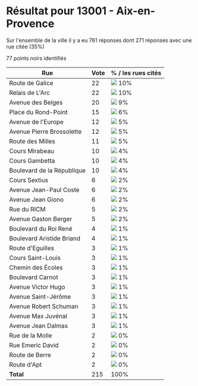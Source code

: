 # Résultat pour 13001 - Aix-en-Provence

Sur l'ensemble de la ville il y a eu 761 réponses dont 271 réponses avec une rue citée (35%)

77 points noirs identifiés

| Rue | Vote | % / les rues cités|
|-----|------|-------------------|
| Route de Galice | 22 | <img src="../../img/bar_10.gif" />&nbsp;10%|
| Relais de L'Arc | 22 | <img src="../../img/bar_10.gif" />&nbsp;10%|
| Avenue des Belges | 20 | <img src="../../img/bar_9.gif" />&nbsp;9%|
| Place du Rond-Point | 15 | <img src="../../img/bar_6.gif" />&nbsp;6%|
| Avenue de l'Europe | 12 | <img src="../../img/bar_5.gif" />&nbsp;5%|
| Avenue Pierre Brossolette | 12 | <img src="../../img/bar_5.gif" />&nbsp;5%|
| Route des Milles | 11 | <img src="../../img/bar_5.gif" />&nbsp;5%|
| Cours Mirabeau | 10 | <img src="../../img/bar_4.gif" />&nbsp;4%|
| Cours Gambetta | 10 | <img src="../../img/bar_4.gif" />&nbsp;4%|
| Boulevard de la République | 10 | <img src="../../img/bar_4.gif" />&nbsp;4%|
| Cours Sextius | 6 | <img src="../../img/bar_2.gif" />&nbsp;2%|
| Avenue Jean-Paul Coste | 6 | <img src="../../img/bar_2.gif" />&nbsp;2%|
| Avenue Jean Giono | 6 | <img src="../../img/bar_2.gif" />&nbsp;2%|
| Rue du RICM | 5 | <img src="../../img/bar_2.gif" />&nbsp;2%|
| Avenue Gaston Berger | 5 | <img src="../../img/bar_2.gif" />&nbsp;2%|
| Boulevard du Roi René | 4 | <img src="../../img/bar_1.gif" />&nbsp;1%|
| Boulevard Aristide Briand | 4 | <img src="../../img/bar_1.gif" />&nbsp;1%|
| Route d'Eguilles | 3 | <img src="../../img/bar_1.gif" />&nbsp;1%|
| Cours Saint-Louis | 3 | <img src="../../img/bar_1.gif" />&nbsp;1%|
| Chemin des Écoles | 3 | <img src="../../img/bar_1.gif" />&nbsp;1%|
| Boulevard Carnot | 3 | <img src="../../img/bar_1.gif" />&nbsp;1%|
| Avenue Victor Hugo | 3 | <img src="../../img/bar_1.gif" />&nbsp;1%|
| Avenue Saint-Jérôme | 3 | <img src="../../img/bar_1.gif" />&nbsp;1%|
| Avenue Robert Schuman | 3 | <img src="../../img/bar_1.gif" />&nbsp;1%|
| Avenue Max Juvénal | 3 | <img src="../../img/bar_1.gif" />&nbsp;1%|
| Avenue Jean Dalmas | 3 | <img src="../../img/bar_1.gif" />&nbsp;1%|
| Rue de la Molle | 2 | <img src="../../img/bar_0.gif" />&nbsp;0%|
| Rue Emeric David | 2 | <img src="../../img/bar_0.gif" />&nbsp;0%|
| Route de Berre | 2 | <img src="../../img/bar_0.gif" />&nbsp;0%|
| Route d'Apt | 2 | <img src="../../img/bar_0.gif" />&nbsp;0%|
| **Total** | 215 | 100%|
